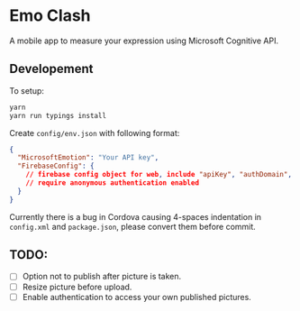# Emo Clash
A mobile app to measure your expression using Microsoft Cognitive API.

## Developement
To setup:
``` bash
yarn
yarn run typings install
```

Create `config/env.json` with following format:
``` json
{
  "MicrosoftEmotion": "Your API key",
  "FirebaseConfig": {
    // firebase config object for web, include "apiKey", "authDomain", ...
    // require anonymous authentication enabled
  }
}
```

Currently there is a bug in Cordova causing 4-spaces indentation in `config.xml` and `package.json`, please convert them before commit.

## TODO:
- [ ] Option not to publish after picture is taken.
- [ ] Resize picture before upload.
- [ ] Enable authentication to access your own published pictures.
